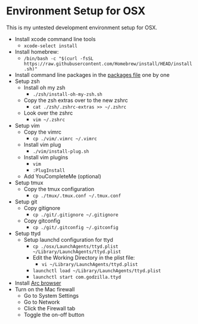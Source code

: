 # Environment Setup for OSX

This is my untested development environment setup for OSX.

 - Install xcode command line tools
   - `xcode-select install`
 - Install homebrew:
   - `/bin/bash -c "$(curl -fsSL https://raw.githubusercontent.com/Homebrew/install/HEAD/install.sh)"`
 - Install command line packages in the [packages file](os-packages) one by one
 - Setup zsh
   - Install oh my zsh
     - `./zsh/install-oh-my-zsh.sh`
   - Copy the zsh extras over to the new zshrc
     - `cat ./zsh/.zshrc-extras >> ~/.zshrc`
   - Look over the zshrc
     - `vim ~/.zshrc`
 - Setup vim
   - Copy the vimrc
     - `cp ./vim/.vimrc ~/.vimrc`
   - Install vim plug
     - `./vim/install-plug.sh`
   - Install vim plugins
     - `vim`
     - `:PlugInstall`
   - Add YouCompleteMe (optional)
 - Setup tmux
   - Copy the tmux configuration
     - `cp ./tmux/.tmux.conf ~/.tmux.conf`
 - Setup git
   - Copy gitignore
     - `cp ./git/.gitignore ~/.gitignore`
   - Copy gitconfig
     - `cp ./git/.gitconfig ~/.gitconfig`
 - Setup ttyd
   - Setup launchd configuration for ttyd
     - `cp ./osx/LaunchAgents/ttyd.plist ~/Library/LaunchAgents/ttyd.plist`
     - Edit the Working Directory in the plist file:
       - `vi ~/Library/LaunchAgents/ttyd.plist`
     - `launchctl load ~/Library/LaunchAgents/ttyd.plist`
     - `launchctl start com.godzilla.ttyd`
 - Install [Arc browser](https://arc.net/)
 - Turn on the Mac firewall
   - Go to System Settings
   - Go to Network
   - Click the Firewall tab
   - Toggle the on-off button
